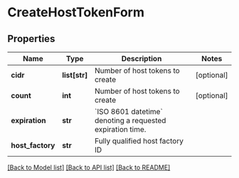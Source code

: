 # CreateHostTokenForm

## Properties
Name | Type | Description | Notes
------------ | ------------- | ------------- | -------------
**cidr** | **list[str]** | Number of host tokens to create | [optional] 
**count** | **int** | Number of host tokens to create | [optional] 
**expiration** | **str** | &#x60;ISO 8601 datetime&#x60; denoting a requested expiration time. | 
**host_factory** | **str** | Fully qualified host factory ID | 

[[Back to Model list]](../README.md#documentation-for-models) [[Back to API list]](../README.md#documentation-for-api-endpoints) [[Back to README]](../README.md)


